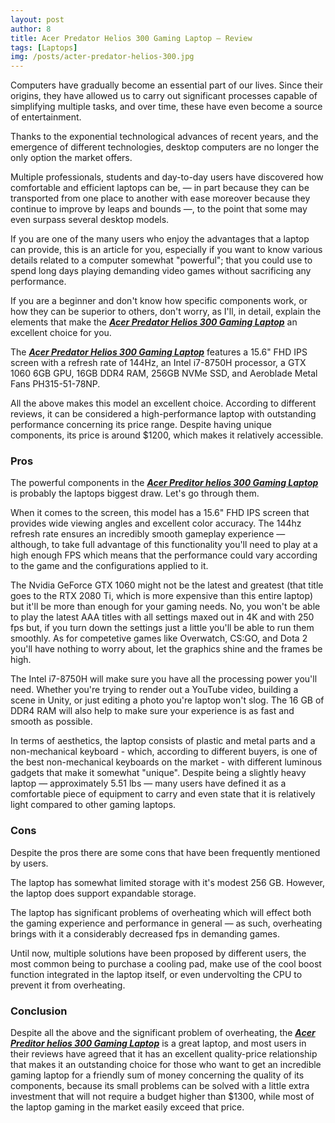 ```yaml
---
layout: post
author: 8
title: Acer Predator Helios 300 Gaming Laptop – Review
tags: [Laptops]
img: /posts/acter-predator-helios-300.jpg
---
```


Computers have gradually become an essential part of our lives. Since their origins, they have allowed us to carry out significant processes capable of simplifying multiple tasks, and over time, these have even become a source of entertainment.

Thanks to the exponential technological advances of recent years, and the emergence of different technologies, desktop computers are no longer the only option the market offers.

Multiple professionals, students and day-to-day users have discovered how comfortable and efficient laptops can be, — in part because they can be transported from one place to another with ease moreover because they continue to improve by leaps and bounds —, to the point that some may even surpass several desktop models.

If you are one of the many users who enjoy the advantages that a laptop can provide, this is an article for you, especially if you want to know various details related to a computer somewhat "powerful"; that you could use to spend long days playing demanding video games without sacrificing any performance.

If you are a beginner and don't know how specific components work, or how they can be superior to others, don't worry, as I'll, in detail, explain the elements that make the [***Acer Predator Helios 300 Gaming Laptop***](https://www.amazon.com/PH315-51-78NP-Acer-Predator-Helios/dp/B07CTHLX8C/ref=sr_1_7?__mk_es_US=%C3%85M%C3%85%C5%BD%C3%95%C3%91&crid=A23T4V16A9N7&tag=reviewhuntr-20) an excellent
choice for you.

The [***Acer Predator Helios 300 Gaming Laptop***](https://www.amazon.com/PH315-51-78NP-Acer-Predator-Helios/dp/B07CTHLX8C/ref=sr_1_7?__mk_es_US=%C3%85M%C3%85%C5%BD%C3%95%C3%91&crid=A23T4V16A9N7&tag=reviewhuntr-20) features a 15.6" FHD IPS screen with a refresh rate of 144Hz, an Intel i7-8750H processor, a GTX 1060 6GB GPU, 16GB DDR4 RAM, 256GB NVMe SSD, and Aeroblade Metal Fans PH315-51-78NP.

All the above makes this model an excellent choice. According to different reviews, it can be considered a high-performance laptop with outstanding performance concerning its price range. Despite having unique components, its price is around $1200, which makes it relatively accessible.

### Pros

The powerful components in the [***Acer Preditor helios 300 Gaming Laptop***](https://www.amazon.com/PH315-51-78NP-Acer-Predator-Helios/dp/B07CTHLX8C/ref=sr_1_7?__mk_es_US=%C3%85M%C3%85%C5%BD%C3%95%C3%91&crid=A23T4V16A9N7&tag=reviewhuntr-20) is probably the laptops biggest draw. Let's go through them.

When it comes to the screen, this model has a 15.6" FHD IPS screen that provides wide viewing angles and excellent color accuracy. The 144hz refresh rate ensures an incredibly smooth gameplay experience — although, to take full advantage of this functionality you'll need to play at a high enough FPS which means that the performance could vary according to the game and the configurations applied to it.

The Nvidia GeForce GTX 1060 might not be the latest and greatest (that title goes to the RTX 2080 Ti, which is more expensive than this entire laptop) but it'll be more than enough for your gaming needs. No, you won't be able to play the latest AAA titles with all settings maxed out in 4K and with 250 fps but, if you turn down the settings just a little you'll be able to run them smoothly. As for competetive games like Overwatch, CS:GO, and Dota 2 you'll have nothing to worry about, let the graphics shine and the frames be high.

The Intel i7-8750H will make sure you have all the processing power you'll need. Whether you're trying to render out a YouTube video, building a scene in Unity, or just editing a photo you're laptop won't slog. The 16 GB of DDR4 RAM will also help to make sure your experience is as fast and smooth as possible. 

In terms of aesthetics, the laptop consists of plastic and metal parts and a non-mechanical keyboard - which, according to different buyers, is one of the best non-mechanical keyboards on the market - with different luminous gadgets that make it somewhat "unique". Despite being a slightly heavy laptop — approximately 5.51 lbs — many users have defined it as a comfortable piece of equipment to carry and even state that it is relatively light compared to other gaming laptops.

### Cons

Despite the pros there are some cons that have been frequently mentioned by users.

The laptop has somewhat limited storage with it's modest 256 GB. However, the laptop does support expandable storage.

The laptop has significant problems of overheating which will effect both the gaming experience and performance in general — as such, overheating brings with it a considerably decreased fps in demanding games.

Until now, multiple solutions have been proposed by different users, the most common being to purchase a cooling pad, make use of the cool boost function integrated in the laptop itself, or even undervolting the CPU to prevent it from overheating.

### Conclusion

Despite all the above and the significant problem of overheating, the [***Acer Preditor helios 300 Gaming Laptop***](https://www.amazon.com/PH315-51-78NP-Acer-Predator-Helios/dp/B07CTHLX8C/ref=sr_1_7?__mk_es_US=%C3%85M%C3%85%C5%BD%C3%95%C3%91&crid=A23T4V16A9N7&tag=reviewhuntr-20) is a great laptop, and most users in their reviews have agreed that it has an excellent quality-price relationship that makes it an outstanding choice for those who want to get an incredible gaming laptop for a friendly sum of money concerning the quality of its components, because its small problems can be solved with a little extra investment that will not require a budget higher than $1300, while most of the laptop gaming in the market easily exceed that price.
